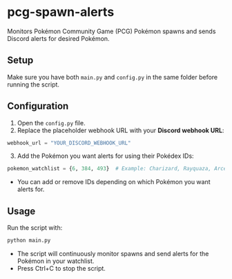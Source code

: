 # pcg-spawn-alerts
Monitors Pokémon Community Game (PCG) Pokémon spawns and sends Discord alerts for desired Pokémon.

## Setup
Make sure you have both `main.py` and `config.py` in the same folder before running the script.

## Configuration
1. Open the `config.py` file.
2. Replace the placeholder webhook URL with your **Discord webhook URL**:
```python
webhook_url = "YOUR_DISCORD_WEBHOOK_URL"
```
3. Add the Pokémon you want alerts for using their Pokédex IDs:
```python
pokemon_watchlist = {6, 384, 493}  # Example: Charizard, Rayquaza, Arceus
```
- You can add or remove IDs depending on which Pokémon you want alerts for.

## Usage
Run the script with:
```bash
python main.py
```
- The script will continuously monitor spawns and send alerts for the Pokémon in your watchlist.
- Press Ctrl+C to stop the script.
